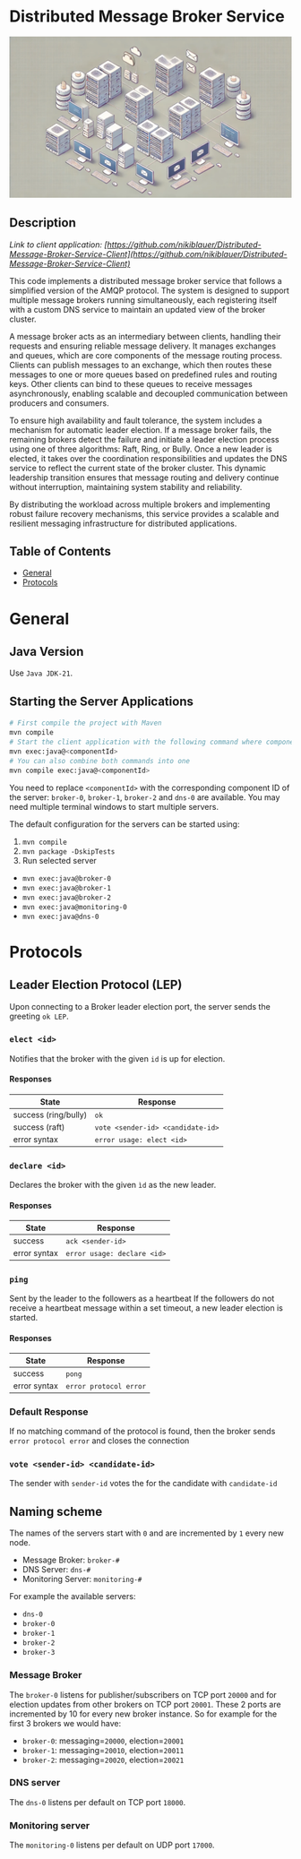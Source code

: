 # Distributed Message Broker Service

![header](header.webp)

## Description
*Link to client application: [https://github.com/nikiblauer/Distributed-Message-Broker-Service-Client](https://github.com/nikiblauer/Distributed-Message-Broker-Service-Client)*

This code implements a distributed message broker service that follows a simplified version of the AMQP protocol. The system is designed to support multiple message brokers running simultaneously, each registering itself with a custom DNS service to maintain an updated view of the broker cluster.

A message broker acts as an intermediary between clients, handling their requests and ensuring reliable message delivery. It manages exchanges and queues, which are core components of the message routing process. Clients can publish messages to an exchange, which then routes these messages to one or more queues based on predefined rules and routing keys. Other clients can bind to these queues to receive messages asynchronously, enabling scalable and decoupled communication between producers and consumers.

To ensure high availability and fault tolerance, the system includes a mechanism for automatic leader election. If a message broker fails, the remaining brokers detect the failure and initiate a leader election process using one of three algorithms: Raft, Ring, or Bully. Once a new leader is elected, it takes over the coordination responsibilities and updates the DNS service to reflect the current state of the broker cluster. This dynamic leadership transition ensures that message routing and delivery continue without interruption, maintaining system stability and reliability.

By distributing the workload across multiple brokers and implementing robust failure recovery mechanisms, this service provides a scalable and resilient messaging infrastructure for distributed applications.


## Table of Contents
- [General](#General)
- [Protocols](#Protocols)


# General

## Java Version
Use `Java JDK-21`. 

## Starting the Server Applications

```bash
# First compile the project with Maven
mvn compile
# Start the client application with the following command where componentId is one of client-0, client-1 or client-2.
mvn exec:java@<componentId>
# You can also combine both commands into one
mvn compile exec:java@<componentId>
```

You need to replace `<componentId>` with the corresponding component ID of the server: `broker-0`, `broker-1`,
`broker-2` and `dns-0` are available.
You may need multiple terminal windows to start multiple servers.

The default configuration for the servers can be started using:

1. `mvn compile`
2. `mvn package -DskipTests`
3. Run selected server
- `mvn exec:java@broker-0`
- `mvn exec:java@broker-1`
- `mvn exec:java@broker-2`
- `mvn exec:java@monitoring-0`
- `mvn exec:java@dns-0`


# Protocols

## Leader Election Protocol (LEP)
Upon connecting to a Broker leader election port, the server sends the greeting `ok LEP`.

### `elect <id>`
Notifies that the broker with the given `id` is up for election.
#### Responses
| State                | Response                          |
|----------------------|-----------------------------------|
| success (ring/bully) | `ok`                              |
| success (raft)       | `vote <sender-id> <candidate-id>` |
| error syntax         | `error usage: elect <id>`         |

### `declare <id>`
Declares the broker with the given `ìd` as the new leader.
#### Responses
| State        | Response                    |
|--------------|-----------------------------|
| success      | `ack <sender-id>`           |
| error syntax | `error usage: declare <id>` |

### `ping`
Sent by the leader to the followers as a heartbeat If the followers do not receive
a heartbeat message within a set timeout, a new leader election is started.
#### Responses
| State        | Response               |
|--------------|------------------------|
| success      | `pong`                 |
| error syntax | `error protocol error` |

### Default Response
If no matching command of the protocol is found, then the broker sends `error protocol error` and closes the connection

### `vote <sender-id> <candidate-id>`
The sender with `sender-id` votes the for the candidate with `candidate-id`

## Naming scheme
The names of the servers start with `0` and are incremented by `1` every new node.

- Message Broker: `broker-#`
- DNS Server: `dns-#`
- Monitoring Server: `monitoring-#`

For example the available servers:
- `dns-0`
- `broker-0`
- `broker-1`
- `broker-2`
- `broker-3`

### Message Broker
The `broker-0` listens for publisher/subscribers on TCP port `20000` and for election updates from other brokers on
TCP port `20001`. These 2 ports are incremented by 10 for every new broker instance. So for example for the first 3
brokers we would have:

- `broker-0`: messaging=`20000`, election=`20001`
- `broker-1`: messaging=`20010`, election=`20011`
- `broker-2`: messaging=`20020`, election=`20021`

### DNS server
The `dns-0` listens per default on TCP port `18000`.

### Monitoring server
The `monitoring-0` listens per default on UDP port `17000`.

